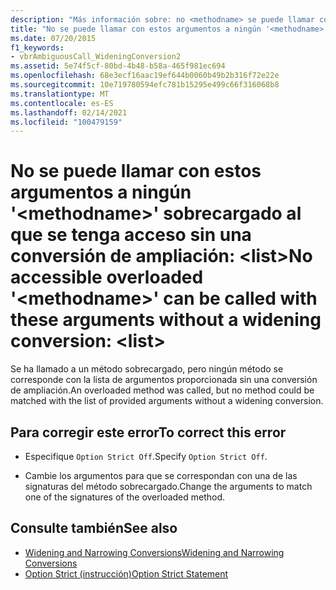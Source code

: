 ```yaml
---
description: "Más información sobre: no <methodname> se puede llamar con estos argumentos a ningún ' ' sobrecargado al que se tenga acceso sin una conversión de ampliación: <list>"
title: "No se puede llamar con estos argumentos a ningún '<methodname>' sobrecargado al que se tenga acceso sin una conversión de ampliación:  <list>"
ms.date: 07/20/2015
f1_keywords:
- vbrAmbiguousCall_WideningConversion2
ms.assetid: 5e74f5cf-80bd-4b48-b58a-465f981ec694
ms.openlocfilehash: 68e3ecf16aac19ef644b0060b49b2b316f72e22e
ms.sourcegitcommit: 10e719780594efc781b15295e499c66f316068b8
ms.translationtype: MT
ms.contentlocale: es-ES
ms.lasthandoff: 02/14/2021
ms.locfileid: "100479159"
---
```

# <a name="no-accessible-overloaded-methodname-can-be-called-with-these-arguments-without-a-widening-conversion-list"></a><span data-ttu-id="cbcf7-103">No se puede llamar con estos argumentos a ningún '\<methodname>' sobrecargado al que se tenga acceso sin una conversión de ampliación: \<list></span><span class="sxs-lookup"><span data-stu-id="cbcf7-103">No accessible overloaded '\<methodname>' can be called with these arguments without a widening conversion: \<list></span></span>

<span data-ttu-id="cbcf7-104">Se ha llamado a un método sobrecargado, pero ningún método se corresponde con la lista de argumentos proporcionada sin una conversión de ampliación.</span><span class="sxs-lookup"><span data-stu-id="cbcf7-104">An overloaded method was called, but no method could be matched with the list of provided arguments without a widening conversion.</span></span>  
  
## <a name="to-correct-this-error"></a><span data-ttu-id="cbcf7-105">Para corregir este error</span><span class="sxs-lookup"><span data-stu-id="cbcf7-105">To correct this error</span></span>  
  
- <span data-ttu-id="cbcf7-106">Especifique `Option Strict Off`.</span><span class="sxs-lookup"><span data-stu-id="cbcf7-106">Specify `Option Strict Off`.</span></span>  
  
- <span data-ttu-id="cbcf7-107">Cambie los argumentos para que se correspondan con una de las signaturas del método sobrecargado.</span><span class="sxs-lookup"><span data-stu-id="cbcf7-107">Change the arguments to match one of the signatures of the overloaded method.</span></span>  
  
## <a name="see-also"></a><span data-ttu-id="cbcf7-108">Consulte también</span><span class="sxs-lookup"><span data-stu-id="cbcf7-108">See also</span></span>

- [<span data-ttu-id="cbcf7-109">Widening and Narrowing Conversions</span><span class="sxs-lookup"><span data-stu-id="cbcf7-109">Widening and Narrowing Conversions</span></span>](../programming-guide/language-features/data-types/widening-and-narrowing-conversions.md)
- [<span data-ttu-id="cbcf7-110">Option Strict (instrucción)</span><span class="sxs-lookup"><span data-stu-id="cbcf7-110">Option Strict Statement</span></span>](../language-reference/statements/option-strict-statement.md)
